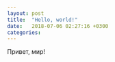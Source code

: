 ```yaml
---
layout: post
title:  "Hello, world!"
date:   2018-07-06 02:27:16 +0300
categories:
---
```


Привет, мир!